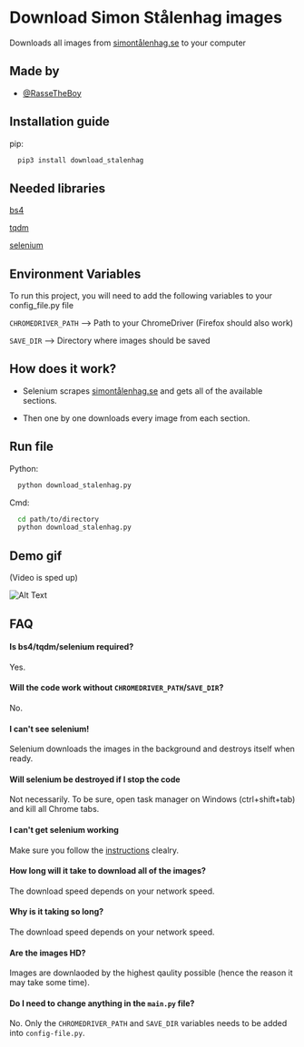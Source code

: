 
# Download Simon Stålenhag images

Downloads all images from [simontålenhag.se](https://www.simonstalenhag.se/) to your computer


## Made by

- [@RasseTheBoy](https://github.com/RasseTheBoy)


## Installation guide

pip:
```bash
  pip3 install download_stalenhag
```
## Needed libraries

[bs4](https://pypi.org/project/beautifulsoup4/)

[tqdm](https://pypi.org/project/tqdm/)

[selenium](https://pypi.org/project/selenium/)
## Environment Variables

To run this project, you will need to add the following variables to your config_file.py file

`CHROMEDRIVER_PATH` --> Path to your ChromeDriver (Firefox should also work)

`SAVE_DIR` --> Directory where images should be saved


## How does it work?

- Selenium scrapes [simontålenhag.se](https://www.simonstalenhag.se/) and gets all of the available sections.

- Then one by one downloads every image from each section.
## Run file

Python:
```bash
  python download_stalenhag.py
```

Cmd:
```bash
  cd path/to/directory
  python download_stalenhag.py
```
## Demo gif

(Video is sped up)

![Alt Text](https://media.giphy.com/media/gVPcQhQ9MvYJ6jX0Kh/giphy.gif)


## FAQ

#### **Is bs4/tqdm/selenium required?**

Yes.

#### **Will the code work without `CHROMEDRIVER_PATH`/`SAVE_DIR`?**

No.

#### **I can't see selenium!**

Selenium downloads the images in the background and destroys itself when ready.

#### **Will selenium be destroyed if I stop the code**

Not necessarily. To be sure, open task manager on Windows (ctrl+shift+tab) and kill all Chrome tabs.

#### **I can't get selenium working**

Make sure you follow the [instructions](https://selenium-python.readthedocs.io/installation.html) clealry.

#### **How long will it take to download all of the images?**

The download speed depends on your network speed.

#### **Why is it taking so long?**

The download speed depends on your network speed.

#### **Are the images HD?**

Images are downlaoded by the highest qaulity possible (hence the reason it may take some time).

#### **Do I need to change anything in the `main.py` file?**

No. Only the `CHROMEDRIVER_PATH` and `SAVE_DIR` variables needs to be added into `config-file.py`.
